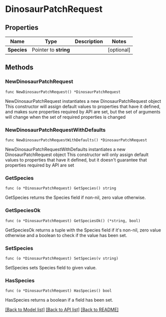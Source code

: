 # DinosaurPatchRequest

## Properties

Name | Type | Description | Notes
------------ | ------------- | ------------- | -------------
**Species** | Pointer to **string** |  | [optional] 

## Methods

### NewDinosaurPatchRequest

`func NewDinosaurPatchRequest() *DinosaurPatchRequest`

NewDinosaurPatchRequest instantiates a new DinosaurPatchRequest object
This constructor will assign default values to properties that have it defined,
and makes sure properties required by API are set, but the set of arguments
will change when the set of required properties is changed

### NewDinosaurPatchRequestWithDefaults

`func NewDinosaurPatchRequestWithDefaults() *DinosaurPatchRequest`

NewDinosaurPatchRequestWithDefaults instantiates a new DinosaurPatchRequest object
This constructor will only assign default values to properties that have it defined,
but it doesn't guarantee that properties required by API are set

### GetSpecies

`func (o *DinosaurPatchRequest) GetSpecies() string`

GetSpecies returns the Species field if non-nil, zero value otherwise.

### GetSpeciesOk

`func (o *DinosaurPatchRequest) GetSpeciesOk() (*string, bool)`

GetSpeciesOk returns a tuple with the Species field if it's non-nil, zero value otherwise
and a boolean to check if the value has been set.

### SetSpecies

`func (o *DinosaurPatchRequest) SetSpecies(v string)`

SetSpecies sets Species field to given value.

### HasSpecies

`func (o *DinosaurPatchRequest) HasSpecies() bool`

HasSpecies returns a boolean if a field has been set.


[[Back to Model list]](../README.md#documentation-for-models) [[Back to API list]](../README.md#documentation-for-api-endpoints) [[Back to README]](../README.md)


